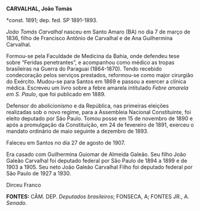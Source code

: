 **CARVALHAL, João Tomás**

\*const. 1891; dep. fed. SP 1891-1893.

*João Tomás Carvalhal* nasceu em Santo Amaro (BA) no dia 7 de março de
1836, filho de Francisco Antônio de Carvalhal e de Ana Guilhermina
Carvalhal.

Formou-se pela Faculdade de Medicina da Bahia, onde defendeu tese sobre
“Feridas penetrantes”, e acompanhou como médico as tropas brasileiras na
Guerra do Paraguai (1864-1870). Tendo recebido condecoração pelos
serviços prestados, reformou-se como major cirurgião do Exército.
Mudou-se para Santos em 1869 e passou a exercer a clínica médica.
Escreveu um livro sobre a febre amarela intitulado *Febre amarela em S.
Paulo*, que foi publicado em 1889.

Defensor do abolicionismo e da República, nas primeiras eleições
realizadas sob o novo regime, para a Assembleia Nacional Constituinte,
foi eleito deputado por São Paulo. Tomou posse em 15 de novembro de 1890
e após a promulgação da Constituição, em 24 de fevereiro de 1891,
exerceu o mandato ordinário de maio seguinte a dezembro de 1893.

Faleceu em Santos no dia 27 de agosto de 1907.

Era casado com Guilhermina Guiomar de Almeida Galeão. Seu filho João
Galeão Carvalhal foi deputado federal por São Paulo de 1894 a 1899 e de
1903 a 1905. Seu neto João Galeão Carvalhal Filho foi deputado federal
por São Paulo de 1927 a 1930.

Dirceu Franco

**FONTES:** CÂM. DEP. *Deputados brasileiros*; FONSECA, A; FONTES JR.,
A. *Senado.*
